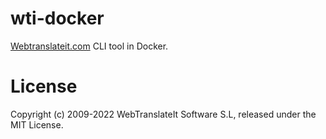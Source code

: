 # wti-docker

[Webtranslateit.com](https://webtranslateit.com) CLI tool in Docker.

# License

Copyright (c) 2009-2022 WebTranslateIt Software S.L, released under the MIT License.
